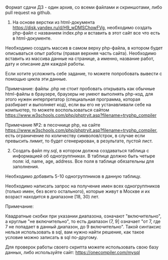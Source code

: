 Формат сдачи ДЗ - один архив, со всеми файлами и скриншотами, либо pull request на github.

1. На основе верстки из html-документа https://disk.yandex.ru/d/H9_wDMSChowFVg, необходимо создать php-файл с названием index.php и вставить в этот сайт все что есть в html-документе.

Необходимо создать массив в самом верху php-файла, в котором будет описываться опыт работы (правая верхняя часть сайта). Необходимо вставить из массива данные на странице, а именно, название работ, дату и описание для каждой работы.

Если хотите усложнить себе задание, то можете попробовать вывести с помощью цикла эти данные.

Примечание: файлы .php не стоит пробовать открывать как обычные html-файлы в браузере, браузеры не умеют выполнять php-код, для этого нужен интерпретатор (специальная программа, которая разбирает и выполняет код), если вы его не устанавливали себе на компьютер, то можете воспользоваться сайтом https://www.w3schools.com/php/phptryit.asp?filename=tryphp_compiler

Примечание №2: в песочнице php, на сайте https://www.w3schools.com/php/phptryit.asp?filename=tryphp_compiler, есть ограничение по количеству символов/строк, в случае если превысить лимит, то будет сгенерирован, в результате, пустой лист.


2. Создать файл my.sql, в котором должна создаваться таблица с информацией об одногруппниках. В таблице должно быть четыре поля: id, name, age, address. Все поля в таблице обязательны для заполнения.

Необходимо добавить 5-10 одногруппников в данную таблицу.

Необходимо написать запрос на получение имен всех одногруппников (только имен, без всего остального), которые живут в Москве и их возраст находится в диапазоне [18, 30) лет.

Примечание:

Квадратные скобки при указании диапазона, означают "включительно", а круглые "не включительно", то есть диапазон (7, 9] означает "от 7, где 7 не попадает в данный диапазон, до 9 включительно". Такой синтаксис нельзя использовать в sql, вам нужно найти решение, как такое условие можно записать в sql по-другому.

Для проверок работы своего скрипта можете использовать свою базу данных, либо используйте сайт: https://onecompiler.com/mysql